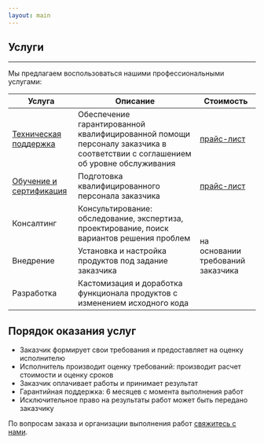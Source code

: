```yaml
---
layout: main
---
```

<section id="services" class="page-section">
    <div class="container px-4 px-lg-5 py-5">
        <div class="row justify-content-center">
            <div class="col">
                <h1>Услуги</h1>
                <hr class="divider" />
            </div>
        </div>
        <div class="row">
            <div class="col">
                <p>Мы предлагаем воспользоваться нашими профессиональными услугами:</p>
                <table class="table">
                    <thead>
                        <tr>
                            <th scope="col">Услуга</th>
                            <th scope="col">Описание</th>
                            <th scope="col">Стоимость</th>
                        </tr>
                    </thead>
                    <tbody>
                        <tr>
                            <td scope="row"><a href="/support">Техническая поддержка</a></td>
                            <td scope="row">Обеспечение гарантированной квалифицированной помощи персоналу заказчика в соответствии с соглашением об уровне обслуживания</td>
                            <td scope="row" ><a href="/price#support">прайс-лист</a></td>                        
                        </tr>
                        <tr>
                            <td scope="row"><a href="/education">Обучение и сертификация</a></td>
                            <td scope="row">Подготовка квалифицированного персонала заказчика</td>
                            <td scope="row"><a href="/price#education">прайс-лист</a></td>                        
                        </tr>
                        <tr>
                            <td scope="row">Консалтинг</td>
                            <td scope="row">Консультирование: обследование, экспертиза, проектирование, поиск вариантов решения проблем</td>
                            <td scope="row" rowspan="3" style="vertical-align: middle;">на основании требований заказчика</td>
                        </tr>
                        <tr>
                            <td scope="row">Внедрение</td>
                            <td scope="row">Установка и настройка продуктов под задание заказчика</td>
                        </tr>
                        <tr>
                            <td scope="row">Разработка</td>
                            <td scope="row">Кастомизация и доработка функционала продуктов с изменением исходного кода</td>
                        </tr>
                    </tbody>
                </table>
            </div>
        </div>
        <div class="row">
            <div class="col">
                <h2>Порядок оказания услуг</h2>
                <ul>
                    <li>Заказчик формирует свои требования и предоставляет на оценку исполнителю</li>  
                    <li>Исполнитель производит оценку требований: производит расчет стоимости и оценку сроков</li>
                    <li>Заказчик оплачивает работы и принимает результат</li>
                    <li>Гарантийная поддержка: 6 месяцев с момента выполнения работ</li>
                    <li>Исключительное право на результаты работ может быть передано заказчику</li>
                </ul>
                <p>По вопросам заказа и организации выполнения работ <a href="/contacts">свяжитесь с нами</a>.</p>
            </div>
        </div>
    </div>
</section>